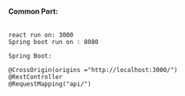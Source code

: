 

#### Common Port:

```

react run on: 3000
Spring boot run on : 8080

Spring Boot:

@CrossOrigin(origins ="http://localhost:3000/")
@RestController
@RequestMapping("api/")

	
```
